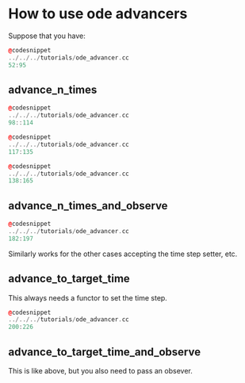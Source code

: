 
# How to use ode advancers

Suppose that you have:

```cpp
@codesnippet
../../../tutorials/ode_advancer.cc
52:95
```


## advance_n_times

```cpp
@codesnippet
../../../tutorials/ode_advancer.cc
98::114
```

```cpp
@codesnippet
../../../tutorials/ode_advancer.cc
117:135
```

```cpp
@codesnippet
../../../tutorials/ode_advancer.cc
138:165
```

## advance_n_times_and_observe

```cpp
@codesnippet
../../../tutorials/ode_advancer.cc
182:197
```

Similarly works for the other cases accepting the time step setter, etc.


## advance_to_target_time

This always needs a functor to set the time step.

```cpp
@codesnippet
../../../tutorials/ode_advancer.cc
200:226
```

## advance_to_target_time_and_observe

This is like above, but you also need to pass an obsever.
